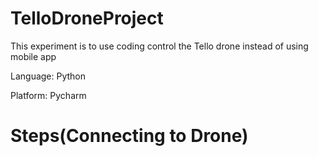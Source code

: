 # TelloDroneProject

This experiment is to use coding control the Tello drone instead of using mobile app

Language: Python

Platform: Pycharm

# Steps(Connecting to Drone)



